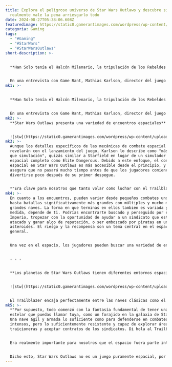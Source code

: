 ```yaml
---
title: Explora el peligroso universo de Star Wars Outlaws y descubre si
  realmente vale la pena arriesgarlo todo
date: 2024-08-27T05:38:06.608Z
featuredimage: https://static0.gamerantimages.com/wordpress/wp-content/uploads/2024/08/star-wars-outlaws-game-rant-advance-space-exploration-risk-reward-planet-debris-field-feature.jpg?q=49&fit=crop&w=1100&h=618&dpr=2
categoria: Gaming
tags:
  - "#Gaming"
  - "#StarWars"
  - "#StarWarsOutlaws"
short-description: >-
  

  **Han Solo tenía el Halcón Milenario, la tripulación de los Rebeldes tenía el Ghost, Cal Kestis tenía el Mantis, y ahora Kay Vess en Star Wars Outlaws nos presenta el Trailblazer. Cada buena historia de Star Wars debe pasar un tiempo entre las estrellas, y en este juego de mundo abierto de Massive Entertainment en Ubisoft, el combate espacial y la exploración juegan un papel crucial para transmitir esa sensación de aventura y libertad que define este género y gran parte de la franquicia de Star Wars.**


  En una entrevista con Game Rant, Mathias Karlson, director del juego Star Wars Outlaws, habló sobre la metodología del e
mk1: >-
  

  **Han Solo tenía el Halcón Milenario, la tripulación de los Rebeldes tenía el Ghost, Cal Kestis tenía el Mantis, y ahora Kay Vess en Star Wars Outlaws nos presenta el Trailblazer. Cada buena historia de Star Wars debe pasar un tiempo entre las estrellas, y en este juego de mundo abierto de Massive Entertainment en Ubisoft, el combate espacial y la exploración juegan un papel crucial para transmitir esa sensación de aventura y libertad que define este género y gran parte de la franquicia de Star Wars.**


  En una entrevista con Game Rant, Mathias Karlson, director del juego Star Wars Outlaws, habló sobre la metodología del equipo en cuanto al combate espacial y la exploración en el juego. Karlson arrojó luz sobre lo que los jugadores pueden esperar, tanto en términos de encuentros de combate como en la variedad de entornos que se encontrarán en órbita, junto con los riesgos y recompensas que acompañan las actividades de Kay Vess a bordo del Trailblazer.
mk2: >-
  **Star Wars Outlaws presenta una variedad de encuentros espaciales**


  ![stw](https://static0.gamerantimages.com/wordpress/wp-content/uploads/2024/08/star-wars-outlaws-game-rant-advance-star-destroyer-space-combat.jpg?q=70&fit=crop&w=1500&dpr=1 "sta")
mk3: >-
  Aunque los detalles específicos de las mecánicas de combate espacial se
  revelarán con el lanzamiento del juego, Karlson lo describe como "más arcade
  que simulación", quizás similar a Starfield en lugar de un simulador de vuelo
  espacial completo como Elite Dangerous. Debido a este enfoque, el contenido
  espacial en Star Wars Outlaws es más accesible desde el principio, y Karlson
  asegura que no pasará mucho tiempo antes de que los jugadores comiencen a
  divertirse poco después de su primer despegue.


  *"Era clave para nosotros que tanto volar como luchar con el Trailblazer fuera realmente accesible y gratificante de inmediato, al mismo tiempo que ofrecía profundidad y desafío para crecer con el tiempo. Piensa en más arcade que simulación. Estamos orgullosos de lo corto que es el tiempo entre el primer vuelo y la diversión hoy en día."*
mk4: >-
  En cuanto a los encuentros, pueden variar desde pequeños combates uno a uno
  hasta batallas significativamente más grandes con múltiples y mucho más
  grandes naves. La forma en que terminas en ellos también es variada y, en gran
  medida, depende de ti. Podrías encontrarte buscado y perseguido por el
  Imperio, tropezar con la oportunidad de ayudar a un sindicato que está siendo
  atacado y ganar algo de reputación, o ser emboscado por piratas en un campo de
  asteroides. El riesgo y la recompensa son un tema central en el espacio en
  general.


  Una vez en el espacio, los jugadores pueden buscar una variedad de encuentros o pueden empezar algunos problemas por su cuenta. Aquellos que busquen ganarse el favor de una de las facciones del inframundo en Star Wars Outlaws podrían tomar partido en un combate, o podrían optar por invocar la ira del Imperio a través del sistema de "se busca" solo por el placer de destruir TIE Fighters. Pasar un tiempo en el espacio parece ser una forma de que los jugadores avancen hacia algunos de sus objetivos.


  - - -


  **Los planetas de Star Wars Outlaws tienen diferentes entornos espaciales**


  ![stw](https://static0.gamerantimages.com/wordpress/wp-content/uploads/2024/08/star-wars-outlaws-game-rant-advance-space-battle.jpg?q=70&fit=crop&w=1500&dpr=1 "staw")


  El Trailblazer encaja perfectamente entre las naves clásicas como el Halcón Milenario, el Ghost, el Mantis y el Ebon Hawk como una elegante nave de carga con poder de fuego. Kay Vess va a necesitar una nave resistente para enfrentar los diversos entornos espaciales de Star Wars Outlaws, ya que Karlson señaló que cada planeta podría albergar campos de escombros orbitales, asteroides y piratas itinerantes con los que lidiar.
mk5: >-
  *"Por supuesto, todo comenzó con la fantasía fundamental de tener una nave
  estelar que puedas llamar tuya, como un forajido en la galaxia de Star Wars.
  Una nave ágil y armada lo suficiente como para defenderse en combates
  intensos, pero lo suficientemente resistente y capaz de explorar áreas
  traicioneras y aceptar contratos de los sindicatos. Di hola al Trailblazer."*


  Era realmente importante para nosotros que el espacio fuera parte integral de la experiencia de mundo abierto. Tú decides cuándo ir allí y qué hacer.


  Dicho esto, Star Wars Outlaws no es un juego puramente espacial, por lo que los jugadores probablemente no pasarán la mayor parte de su tiempo allí. En su lugar, subir a la órbita debería considerarse un buen cambio de ritmo respecto a recorrer la superficie de un planeta en un speeder, infiltrarse en escondites de sindicatos o cualquier otra cosa en la que Kay Vess se encuentre involucrada.\*\*
---
```

